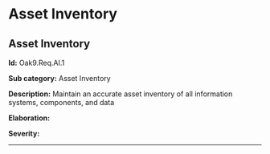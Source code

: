 # Asset Inventory

## Asset Inventory

**Id:** Oak9.Req.AI.1

**Sub category:** Asset Inventory

**Description:** Maintain an accurate asset inventory of all information systems, components, and data

**Elaboration:** 

**Severity:** 

---

